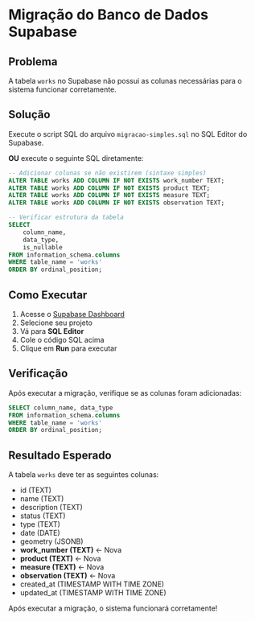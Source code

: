 # Migração do Banco de Dados Supabase

## Problema
A tabela `works` no Supabase não possui as colunas necessárias para o sistema funcionar corretamente.

## Solução
Execute o script SQL do arquivo `migracao-simples.sql` no SQL Editor do Supabase.

**OU** execute o seguinte SQL diretamente:

```sql
-- Adicionar colunas se não existirem (sintaxe simples)
ALTER TABLE works ADD COLUMN IF NOT EXISTS work_number TEXT;
ALTER TABLE works ADD COLUMN IF NOT EXISTS product TEXT;
ALTER TABLE works ADD COLUMN IF NOT EXISTS measure TEXT;
ALTER TABLE works ADD COLUMN IF NOT EXISTS observation TEXT;

-- Verificar estrutura da tabela
SELECT 
    column_name, 
    data_type, 
    is_nullable
FROM information_schema.columns 
WHERE table_name = 'works' 
ORDER BY ordinal_position;
```

## Como Executar

1. Acesse o [Supabase Dashboard](https://supabase.com/dashboard)
2. Selecione seu projeto
3. Vá para **SQL Editor**
4. Cole o código SQL acima
5. Clique em **Run** para executar

## Verificação

Após executar a migração, verifique se as colunas foram adicionadas:

```sql
SELECT column_name, data_type 
FROM information_schema.columns 
WHERE table_name = 'works' 
ORDER BY ordinal_position;
```

## Resultado Esperado

A tabela `works` deve ter as seguintes colunas:
- id (TEXT)
- name (TEXT)
- description (TEXT)
- status (TEXT)
- type (TEXT)
- date (DATE)
- geometry (JSONB)
- **work_number (TEXT)** ← Nova
- **product (TEXT)** ← Nova
- **measure (TEXT)** ← Nova
- **observation (TEXT)** ← Nova
- created_at (TIMESTAMP WITH TIME ZONE)
- updated_at (TIMESTAMP WITH TIME ZONE)

Após executar a migração, o sistema funcionará corretamente!
